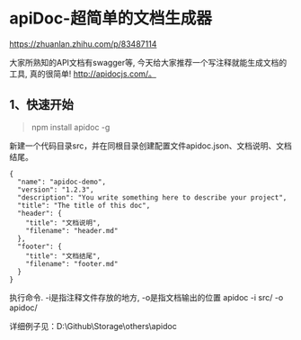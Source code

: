 # apiDoc-超简单的文档生成器

https://zhuanlan.zhihu.com/p/83487114

大家所熟知的API文档有swagger等, 今天给大家推荐一个写注释就能生成文档的工具, 真的很简单! http://apidocjs.com/。

## 1、快速开始
>npm install apidoc -g

新建一个代码目录src，并在同根目录创建配置文件apidoc.json、文档说明、文档结尾。
```
{
  "name": "apidoc-demo",
  "version": "1.2.3",
  "description": "You write something here to describe your project",
  "title": "The title of this doc",
  "header": {
    "title": "文档说明",
    "filename": "header.md"
  },
  "footer": {
    "title": "文档结尾",
    "filename": "footer.md"
  }
}
```

执行命令. -i是指注释文件存放的地方, -o是指文档输出的位置
apidoc -i src/ -o apidoc/

详细例子见：D:\Github\Storage\others\apidoc



